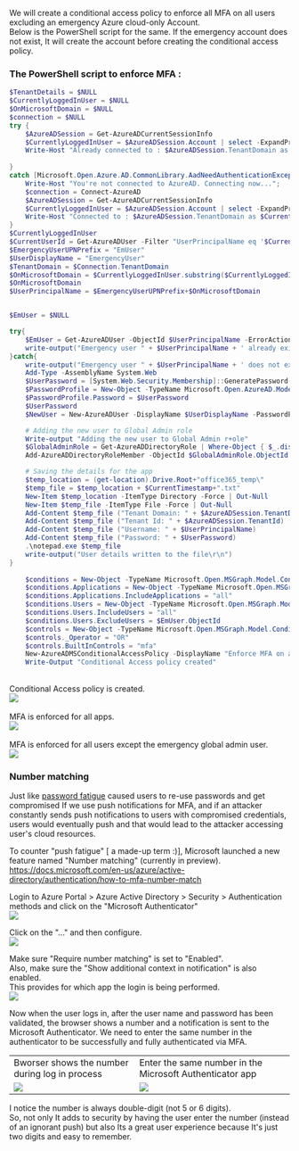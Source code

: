 We will create a conditional access policy to enforce all MFA on all users excluding an emergency Azure cloud-only Account. <br>
Below is the PowerShell script for the same.
If the emergency account does not exist, It will create the account before creating the conditional access policy. <br>

### The PowerShell script to enforce MFA : <br>

```powershell
$TenantDetails = $NULL
$CurrentlyLoggedInUser = $NULL
$OnMicrosoftDomain = $NULL
$connection = $NULL
try { 
	$AzureADSession = Get-AzureADCurrentSessionInfo
	$CurrentlyLoggedInUser = $AzureADSession.Account | select -ExpandProperty Id
	Write-Host "Already connected to : $AzureADSession.TenantDomain as $CurrentlyLoggedInUser"
	
} 
catch [Microsoft.Open.Azure.AD.CommonLibrary.AadNeedAuthenticationException] { 
	Write-Host "You're not connected to AzureAD. Connecting now..."; 
	$connection = Connect-AzureAD
	$AzureADSession = Get-AzureADCurrentSessionInfo
	$CurrentlyLoggedInUser = $AzureADSession.Account | select -ExpandProperty Id
	Write-Host "Connected to : $AzureADSession.TenantDomain as $CurrentlyLoggedInUser"
}
$CurrentlyLoggedInUser
$CurrentUserId = Get-AzureADUser -Filter "UserPrincipalName eq '$CurrentlyLoggedInUser'" | select -ExpandProperty ObjectId
$EmergencyUserUPNPrefix = "EmUser"
$UserDisplayName = "EmergencyUser"
$TenantDomain = $Connection.TenantDomain
$OnMicrosoftDomain = $CurrentlyLoggedInUser.substring($CurrentlyLoggedInUser.IndexOf('@'))
$OnMicrosoftDomain
$UserPrincipalName = $EmergencyUserUPNPrefix+$OnMicrosoftDomain


$EmUser = $NULL

try{
	$EmUser = Get-AzureADUser -ObjectId $UserPrincipalName -ErrorAction silentlycontinue
	write-output("Emergency user " + $UserPrincipalName + ' already exists.')
}catch{
	write-output("Emergency user " + $UserPrincipalName + ' does not exist. Creating now..')
	Add-Type -AssemblyName System.Web
	$UserPassword = [System.Web.Security.Membership]::GeneratePassword(32,2)
	$PasswordProfile = New-Object -TypeName Microsoft.Open.AzureAD.Model.PasswordProfile
	$PasswordProfile.Password = $UserPassword
	$UserPassword
	$NewUser = New-AzureADUser -DisplayName $UserDisplayName -PasswordProfile $PasswordProfile -AccountEnabled $true -UserPrincipalName $UserPrincipalName -MailNickName "EmUser"

	# Adding the new user to Global Admin role
	Write-output "Adding the new user to Global Admin r+ole"
	$GlobalAdminRole = Get-AzureADDirectoryRole | Where-Object { $_.displayName -eq  "Global Administrator"} 
	Add-AzureADDirectoryRoleMember -ObjectId $GlobalAdminRole.ObjectId -RefObjectId $NewUser.ObjectId 

	# Saving the details for the app
	$temp_location = (get-location).Drive.Root+"office365_temp\"
	$temp_file = $temp_location + $CurrentTimestamp+".txt"
	New-Item $temp_location -ItemType Directory -Force | Out-Null
	New-Item $temp_file -ItemType File -Force | Out-Null
	Add-Content $temp_file ("Tenant Domain: " + $AzureADSession.TenantDomain)
	Add-Content $temp_file ("Tenant Id: " + $AzureADSession.TenantId)
	Add-Content $temp_file ("Username: " + $UserPrincipalName)
	Add-Content $temp_file ("Password: " + $UserPassword)
	.\notepad.exe $temp_file
	write-output("User details written to the file\r\n")
}
	
	$conditions = New-Object -TypeName Microsoft.Open.MSGraph.Model.ConditionalAccessConditionSet
	$conditions.Applications = New-Object -TypeName Microsoft.Open.MSGraph.Model.ConditionalAccessApplicationCondition
	$conditions.Applications.IncludeApplications = "all"
	$conditions.Users = New-Object -TypeName Microsoft.Open.MSGraph.Model.ConditionalAccessUserCondition
	$conditions.Users.IncludeUsers = "all"
	$conditions.Users.ExcludeUsers = $EmUser.ObjectId
	$controls = New-Object -TypeName Microsoft.Open.MSGraph.Model.ConditionalAccessGrantControls
	$controls._Operator = "OR"
	$controls.BuiltInControls = "mfa"
	New-AzureADMSConditionalAccessPolicy -DisplayName "Enforce MFA on all users" -State "Enabled" -Conditions $conditions -GrantControls $controls
	Write-Output "Conditional Access policy created"
```
<br>
Conditional Access policy is created.<br>
<img src="../../../images/o365security/implement-mfa-01.png"></img><br>

<br>
MFA is enforced for all apps.<br>
<img src="../../../images/o365security/implement-mfa-03.png"></img><br>

<br>
MFA is enforced for all users except the emergency global admin user.<br>
<img src="../../../images/o365security/implement-mfa-02.png"></img><br>

### Number matching
Just like <a href="https://en.wikipedia.org/wiki/Password_fatigue">password fatigue</a> caused users to re-use passwords and get compromised If we use push notifications for MFA, and if an attacker constantly sends push notifications to users with compromised credentials, users would eventually push and that would lead to the attacker accessing user's cloud resources. <br>

To counter "push fatigue" [ a made-up term :)], Microsoft launched a new feature named "Number matching" (currently in preview). <br>
<a href="https://docs.microsoft.com/en-us/azure/active-directory/authentication/how-to-mfa-number-match">https://docs.microsoft.com/en-us/azure/active-directory/authentication/how-to-mfa-number-match</a><br>

Login to Azure Portal > Azure Active Directory > Security > Authentication methods and click on the "Microsoft Authenticator" <br>
<img src="../../../images/o365security/implement-mfa-04.png"></img><br>

Click on the "..." and then configure. <br>
<img src="../../../images/o365security/implement-mfa-05.png"></img><br>

Make sure "Require number matching" is set to "Enabled". <br>
Also, make sure the "Show additional context in notification" is also enabled. <br> This provides for which app the login is being performed. <br>
<img src="../../../images/o365security/implement-mfa-06.png"></img><br>

Now when the user logs in, after the user name and password has been validated, the browser shows a number and a notification is sent to the Microsoft Authenticator. We need to enter the same number in the authenticator to be successfully and fully authenticated via MFA.<br>

<table>
	<tr>
		<td>Bworser shows the number during log in process</td>
		<td>Enter the same number in the Microsoft Authenticator app</td>
	</tr>
	<tr>
		<td><img src="../../../images/o365security/implement-mfa-07.png"></img></td>
		<td><img src="../../../images/o365security/implement-mfa-08.png"></img></td>
	</tr>
</table>

I notice the number is always double-digit (not 5 or 6 digits).<br>
So, not only It adds to security by having the user enter the number (instead of an ignorant push) but also Its a great user experience because It's just two digits and easy to remember.